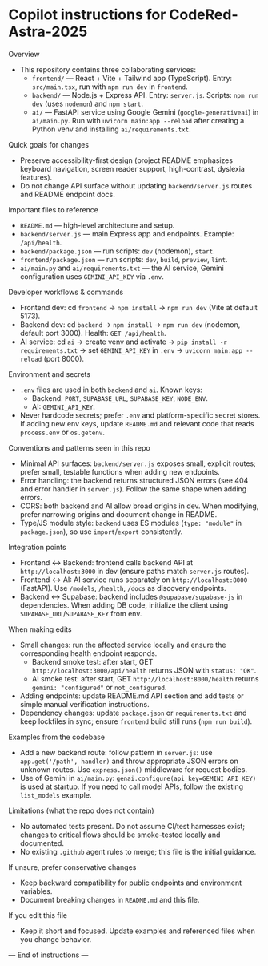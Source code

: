 <!--
Guidance for AI coding agents working on CodeRed-Astra-2025.
Keep this file concise and actionable. Only include changes that are discoverable in the repo.
-->

# Copilot instructions for CodeRed-Astra-2025

Overview
- This repository contains three collaborating services:
  - `frontend/` — React + Vite + Tailwind app (TypeScript). Entry: `src/main.tsx`, run with `npm run dev` in `frontend`.
  - `backend/` — Node.js + Express API. Entry: `server.js`. Scripts: `npm run dev` (uses `nodemon`) and `npm start`.
  - `ai/` — FastAPI service using Google Gemini (`google-generativeai`) in `ai/main.py`. Run with `uvicorn main:app --reload` after creating a Python venv and installing `ai/requirements.txt`.

Quick goals for changes
- Preserve accessibility-first design (project README emphasizes keyboard navigation, screen reader support, high-contrast, dyslexia features).
- Do not change API surface without updating `backend/server.js` routes and README endpoint docs.

Important files to reference
- `README.md` — high-level architecture and setup.
- `backend/server.js` — main Express app and endpoints. Example: `/api/health`.
- `backend/package.json` — run scripts: `dev` (nodemon), `start`.
- `frontend/package.json` — run scripts: `dev`, `build`, `preview`, `lint`.
- `ai/main.py` and `ai/requirements.txt` — the AI service, Gemini configuration uses `GEMINI_API_KEY` via `.env`.

Developer workflows & commands
- Frontend dev: cd `frontend` -> `npm install` -> `npm run dev` (Vite at default 5173).
- Backend dev: cd `backend` -> `npm install` -> `npm run dev` (nodemon, default port 3000). Health: `GET /api/health`.
- AI service: cd `ai` -> create venv and activate -> `pip install -r requirements.txt` -> set `GEMINI_API_KEY` in `.env` -> `uvicorn main:app --reload` (port 8000).

Environment and secrets
- `.env` files are used in both `backend` and `ai`. Known keys:
  - Backend: `PORT`, `SUPABASE_URL`, `SUPABASE_KEY`, `NODE_ENV`.
  - AI: `GEMINI_API_KEY`.
- Never hardcode secrets; prefer `.env` and platform-specific secret stores. If adding new env keys, update `README.md` and relevant code that reads `process.env` or `os.getenv`.

Conventions and patterns seen in this repo
- Minimal API surfaces: `backend/server.js` exposes small, explicit routes; prefer small, testable functions when adding new endpoints.
- Error handling: the backend returns structured JSON errors (see 404 and error handler in `server.js`). Follow the same shape when adding errors.
- CORS: both backend and AI allow broad origins in dev. When modifying, prefer narrowing origins and document change in README.
- Type/JS module style: `backend` uses ES modules (`type: "module"` in `package.json`), so use `import`/`export` consistently.

Integration points
- Frontend <-> Backend: frontend calls backend API at `http://localhost:3000` in dev (ensure paths match `server.js` routes).
- Frontend <-> AI: AI service runs separately on `http://localhost:8000` (FastAPI). Use `/models`, `/health`, `/docs` as discovery endpoints.
- Backend <-> Supabase: backend includes `@supabase/supabase-js` in dependencies. When adding DB code, initialize the client using `SUPABASE_URL`/`SUPABASE_KEY` from env.

When making edits
- Small changes: run the affected service locally and ensure the corresponding health endpoint responds.
  - Backend smoke test: after start, GET `http://localhost:3000/api/health` returns JSON with `status: "OK"`.
  - AI smoke test: after start, GET `http://localhost:8000/health` returns `gemini: "configured"` or `not_configured`.
- Adding endpoints: update README.md API section and add tests or simple manual verification instructions.
- Dependency changes: update `package.json` or `requirements.txt` and keep lockfiles in sync; ensure `frontend` build still runs (`npm run build`).

Examples from the codebase
- Add a new backend route: follow pattern in `server.js`: use `app.get('/path', handler)` and throw appropriate JSON errors on unknown routes. Use `express.json()` middleware for request bodies.
- Use of Gemini in `ai/main.py`: `genai.configure(api_key=GEMINI_API_KEY)` is used at startup. If you need to call model APIs, follow the existing `list_models` example.

Limitations (what the repo does not contain)
- No automated tests present. Do not assume CI/test harnesses exist; changes to critical flows should be smoke-tested locally and documented.
- No existing `.github` agent rules to merge; this file is the initial guidance.

If unsure, prefer conservative changes
- Keep backward compatibility for public endpoints and environment variables.
- Document breaking changes in `README.md` and this file.

If you edit this file
- Keep it short and focused. Update examples and referenced files when you change behavior.

— End of instructions —
